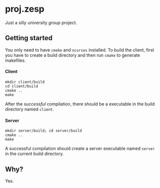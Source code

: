 # proj.zesp
Just a silly university _group_ project.



## Getting started
You only need to have `cmake` and `ncurses` installed. To build the client, first you have to create a build directory and then run `cmake` to generate makefiles.

#### Client

```shell
mkdir client/build
cd client/build
cmake ..
make
```

After the *successful* compilation, there should be a executable in the build directory named `client`.

#### Server

```shell
mkdir server/build; cd server/build
cmake ..
make
```

A successful compilation should create a server executable named `server` in the current build directory.



## Why?

Yes.